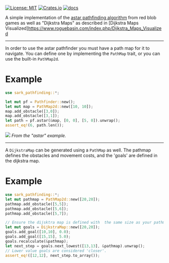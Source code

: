 [![License: MIT](https://img.shields.io/badge/License-MIT-yellow.svg)](https://opensource.org/licenses/MIT)
[![Crates.io](https://img.shields.io/crates/v/sark_pathfinding)](https://crates.io/crates/sark_pathfinding/)
[![docs](https://docs.rs/sark_pathfinding/badge.svg)](https://docs.rs/sark_pathfinding/)

A simple implementation of the [astar pathfinding algorithm](https://www.redblobgames.com/pathfinding/a-star/implementation.html) 
from red blob games as well as "Dijkstra Maps" as described in [Dijkstra Maps Visualized]https://www.roguebasin.com/index.php/Dijkstra_Maps_Visualized  

---

In order to use the astar pathfinder you must have a path map for it to navigate. You can define one by implementing the `PathMap` trait, or you can use the built-in `PathMap2d`.

# Example

```rust
use sark_pathfinding::*;

let mut pf = Pathfinder::new();
let mut map = PathMap2d::new([10, 10]);
map.add_obstacle([3,0]);
map.add_obstacle([3,1]);
let path = pf.astar(&map, [0, 0], [5, 0]).unwrap();
assert_eq!(6, path.len());
```

![](images/pathfind_demo.gif)
*From the "astar" example.*

---

A `DijkstraMap` can be generated using a `PathMap` as well. The pathmap defines the obstacles and movement costs, and the 'goals' are defined in the dijkstra map.

# Example

```rust
use sark_pathfinding::*;
let mut pathmap = PathMap2d::new([20,20]);
pathmap.add_obstacle([5,5]);
pathmap.add_obstacle([5,6]);
pathmap.add_obstacle([5,7]);

// Ensure the dijsktra map is defined with  the same size as your pathmap.
let mut goals = DijkstraMap::new([20,20]);
goals.add_goal([10,10], 0.0);
goals.add_goal([15,15], 5.0);
goals.recalculate(&pathmap);
let next_step = goals.next_lowest([13,13], &pathmap).unwrap();
// Lower value goals are considered 'closer'.
assert_eq!([12,12], next_step.to_array());
```
